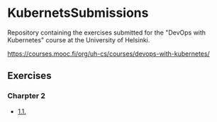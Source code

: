# KubernetsSubmissions

Repository containing the exercises submitted for the "DevOps with Kubernetes" course at the University of Helsinki.

<https://courses.mooc.fi/org/uh-cs/courses/devops-with-kubernetes/>

## Exercises

### Charpter 2

- [1.1.](https://github.com/Yakovyakov/KubernetsSubmissions/tree/1.1/log_output)

